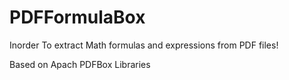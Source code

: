 # PDFFormulaBox
Inorder To extract Math formulas and expressions from PDF files!

Based on Apach PDFBox Libraries


